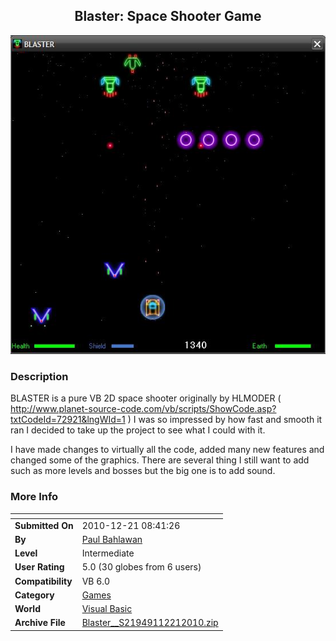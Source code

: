 ﻿<div align="center">

## Blaster: Space Shooter Game

<img src="PIC201012151219189426.JPG">
</div>

### Description

BLASTER is a pure VB 2D space shooter originally by HLMODER ( http://www.planet-source-code.com/vb/scripts/ShowCode.asp?txtCodeId=72921&lngWId=1 ) I was so impressed by how fast and smooth it ran I decided to take up the project to see what I could with it.

I have made changes to virtually all the code, added many new features and changed some of the graphics. There are several thing I still want to add such as more levels and bosses but the big one is to add sound.
 
### More Info
 


<span>             |<span>
---                |---
**Submitted On**   |2010-12-21 08:41:26
**By**             |[Paul Bahlawan](https://github.com/Planet-Source-Code/PSCIndex/blob/master/ByAuthor/paul-bahlawan.md)
**Level**          |Intermediate
**User Rating**    |5.0 (30 globes from 6 users)
**Compatibility**  |VB 6\.0
**Category**       |[Games](https://github.com/Planet-Source-Code/PSCIndex/blob/master/ByCategory/games__1-38.md)
**World**          |[Visual Basic](https://github.com/Planet-Source-Code/PSCIndex/blob/master/ByWorld/visual-basic.md)
**Archive File**   |[Blaster\_\_S21949112212010\.zip](https://github.com/Planet-Source-Code/paul-bahlawan-blaster-space-shooter-game__1-73636/archive/master.zip)








